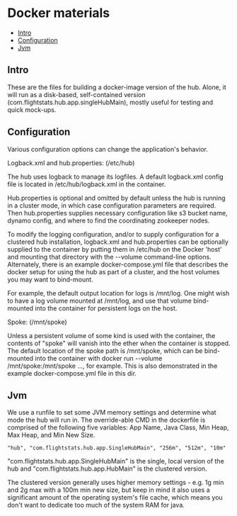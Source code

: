 Docker materials
===================

* [Intro](#intro)
* [Configuration](#configuration)
* [Jvm](#jvm)

## Intro

These are the files for building a docker-image version of the hub.
Alone, it will run as a disk-based, self-contained version (com.flightstats.hub.app.singleHubMain), mostly useful
for testing and quick mock-ups.

## Configuration

Various configuration options can change the application's behavior.

Logback.xml and hub.properties: (/etc/hub)

The hub uses logback to manage its logfiles. A default logback.xml config file
is located in /etc/hub/logback.xml in the container.

Hub.properties is optional and omitted by default unless the hub is running in a cluster mode, in which case configuration
parameters are required. Then hub.properties
supplies necessary configuration like s3 bucket name, dynamo config, and where to find the coordinating zookeeper nodes.

To modify the logging configuration, and/or to supply configuration for a clustered hub installation,
logback.xml and hub.properties can be optionally supplied to the container by putting them
in /etc/hub on the Docker 'host' and mounting that directory with the --volume command-line options.
Alternately, there is an example docker-compose.yml file that describes the docker setup for using
the hub as part of a cluster, and the host volumes you may want to bind-mount.

For example, the default output location for logs is /mnt/log. One might wish to have a log volume mounted at
/mnt/log, and use that volume bind-mounted into the container for persistent logs on the host.

Spoke: (/mnt/spoke)

Unless a persistent volume of some kind is used with the container, the contents of "spoke" will
vanish into the ether when the container is stopped. The default location of the spoke path is /mnt/spoke,
which can be bind-mounted into the container with docker run --volume /mnt/spoke:/mnt/spoke ..., for example.
This is also demonstrated in the example docker-compose.yml file in this dir.

## Jvm

We use a runfile to set some JVM memory settings and determine what mode the hub will run in.
The override-able CMD in the dockerfile
is comprised of the following five variables: App Name, Java Class, Min Heap, Max Heap, and Min New Size.

```
"hub", "com.flightstats.hub.app.SingleHubMain", "256m", "512m", "10m"
```

"com.flightstats.hub.app.SingleHubMain" is the single, local version of the hub and "com.flightstats.hub.app.HubMain" is the
clustered version.

The clustered version generally uses higher memory settings - e.g. 1g min and 2g max with a 100m min new size,
but keep in mind it also uses a significant amount of the operating system's file cache, which means you don't want to dedicate too
much of the system RAM for java.
